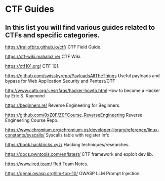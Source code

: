 # CTF Guides
In this list you will find various guides related to CTFs and specific categories.
---

https://trailofbits.github.io/ctf/
CTF Field Guide.

https://ctf-wiki.mahaloz.re/
CTF Wiki.

https://ctf101.org/
CTF 101.

https://github.com/swisskyrepo/PayloadsAllTheThings
Useful payloads and bypass for Web Application Security and Pentest/CTF 

http://www.catb.org/~esr/faqs/hacker-howto.html
How to become a Hacker by Eric S. Raymond

https://beginners.re/
Reverse Engineering for Beginners.

https://github.com/0xZ0F/Z0FCourse_ReverseEngineering
Reverse Engineering Course Repo.

https://www.chromium.org/chromium-os/developer-library/reference/linux-constants/syscalls/
Syscalls table with register info.

https://book.hacktricks.xyz/
Hacking techniques/researches.

https://docs.pwntools.com/en/latest/
CTF framework and exploit dev lib.

https://www.ired.team/
Red Team Notes.

https://genai.owasp.org/llm-top-10/
OWASP LLM Prompt Injection.
